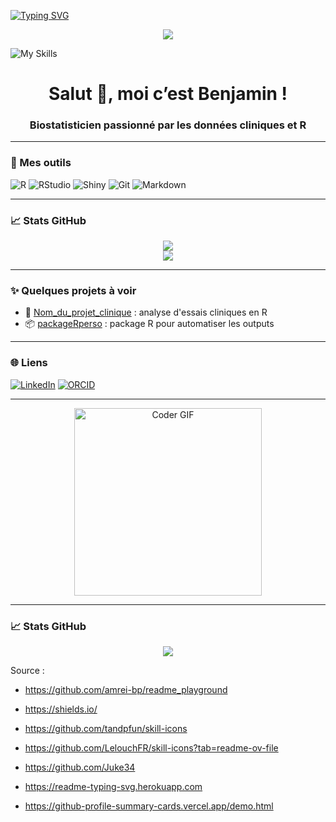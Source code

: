 <a href="https://git.io/typing-svg"><img src="https://readme-typing-svg.herokuapp.com?font=Fira+Code&pause=1000&color=5AAAF7&width=435&lines=Salut+%F0%9F%91%8B%2C+moi+c%E2%80%99est+Benjamin+!" alt="Typing SVG" /></a>



<p align="center">
  <a href="https://skillicons.dev">
    <img src="https://skillicons.dev/icons?i=git,latex,r,discord,github" />
  </a>
</p>


![My Skills](https://go-skill-icons.vercel.app/api/icons?i=js,html,css,wasm)





<h1 align="center">Salut 👋, moi c’est Benjamin !</h1>
<h3 align="center">Biostatisticien passionné par les données cliniques et R</h3>

---


### 🚀 Mes outils

![R](https://img.shields.io/badge/R-276DC3?style=for-the-badge&logo=r&logoColor=white)
![RStudio](https://img.shields.io/badge/RStudio-75AADB?style=for-the-badge&logo=rstudio&logoColor=white)
![Shiny](https://img.shields.io/badge/Shiny-0C7EBB?style=for-the-badge)
![Git](https://img.shields.io/badge/Git-F05032?style=for-the-badge&logo=git&logoColor=white)
![Markdown](https://img.shields.io/badge/Markdown-000000?style=for-the-badge&logo=markdown&logoColor=white)

---

### 📈 Stats GitHub

<p align="center">
  <img src="https://github-readme-stats.vercel.app/api?username=TON-USERNAME&show_icons=true&theme=default" />
  <br/>
  <img src="https://github-readme-streak-stats.herokuapp.com/?user=TON-USERNAME&theme=default" />
</p>

---

### ✨ Quelques projets à voir

- 🔬 [Nom_du_projet_clinique](https://github.com/TON-USERNAME/nom_du_projet) : analyse d'essais cliniques en R
- 📦 [packageRperso](https://github.com/TON-USERNAME/packageRperso) : package R pour automatiser les outputs

---

### 🌐 Liens

[![LinkedIn](https://img.shields.io/badge/LinkedIn-Connect-blue?style=flat&logo=linkedin)](https://linkedin.com/in/TON-LINKEDIN)
[![ORCID](https://img.shields.io/badge/ORCID-0000--0002--1825--0097-a6ce39?style=flat&logo=orcid&logoColor=white)](https://orcid.org/TON-ORCID)

---

<p align="center">
  <img src="https://media.giphy.com/media/qgQUggAC3Pfv687qPC/giphy.gif" width="300" alt="Coder GIF">
</p>

---


### 📈 Stats GitHub

<p align="center">
  <img src="https://github-readme-stats.vercel.app/api?username=TON-USERNAME&show_icons=true&theme=_


![](http://github-profile-summary-cards.vercel.app/api/cards/profile-details?username=bcuer&theme=nord_bright)


Source : 
- https://github.com/amrei-bp/readme_playground
- https://shields.io/
- https://github.com/tandpfun/skill-icons
- https://github.com/LelouchFR/skill-icons?tab=readme-ov-file
- https://github.com/Juke34
- https://readme-typing-svg.herokuapp.com

- https://github-profile-summary-cards.vercel.app/demo.html




